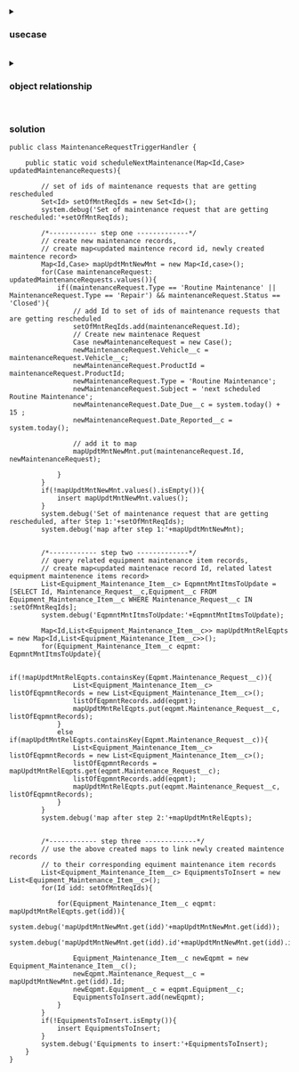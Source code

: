 <details>
<summary> <h3> usecase </h3> </summary>
<p>
 
- When an existing maintenance request of type Repair or Routine Maintenance is closed, create a new maintenance request for a future routine checkup. This new maintenance request is tied to the same Vehicle and Equipment Records as the original closed request. This new request's Type should be set as Routine Maintenance. The Subject should not be null and the Report Date field reflects the day the request was created. Remember, all equipment has maintenance cycles.

- Calculate the maintenance request due dates by using the maintenance cycle defined on the related equipment records. If multiple pieces of equipment are used in the maintenance request, define the due date by applying the shortest maintenance cycle to today’s date.

- Design the code to work for both single and bulk maintenance requests. Bulkify the system to successfully process approximately 300 records of offline maintenance requests that are scheduled to import together.  
  
</p>  
</details>


<br/>


<details>
  <summary> <h3> object relationship </h3> </summary>
<p>

<img src="https://user-images.githubusercontent.com/63545175/206152863-ce81c9ac-0d2b-40fe-bd19-a3610ff59dd4.png" width="720px">
  
</p>  
</details>


<br/>



### solution
```apex
public class MaintenanceRequestTriggerHandler {
    
    public static void scheduleNextMaintenance(Map<Id,Case> updatedMaintenanceRequests){
        
        // set of ids of maintenance requests that are getting rescheduled
        Set<Id> setOfMntReqIds = new Set<Id>();
        system.debug('Set of maintenance request that are getting rescheduled:'+setOfMntReqIds);
        
        /*------------ step one -------------*/
        // create new maintenance records,
        // create map<updated maintence record id, newly created maintence record>
        Map<Id,Case> mapUpdtMntNewMnt = new Map<Id,case>();
        for(Case maintenanceRequest: updatedMaintenanceRequests.values()){
            if((maintenanceRequest.Type == 'Routine Maintenance' || MaintenanceRequest.Type == 'Repair') && maintenanceRequest.Status == 'Closed'){
                // add Id to set of ids of maintenance requests that are getting rescheduled
                setOfMntReqIds.add(maintenanceRequest.Id);
                // Create new maintenace Request
                Case newMaintenanceRequest = new Case();
                newMaintenanceRequest.Vehicle__c = maintenanceRequest.Vehicle__c;
                newMaintenanceRequest.ProductId = maintenanceRequest.ProductId;
                newMaintenanceRequest.Type = 'Routine Maintenance';
                newMaintenanceRequest.Subject = 'next scheduled Routine Maintenance';
                newMaintenanceRequest.Date_Due__c = system.today() + 15 ;
                newMaintenanceRequest.Date_Reported__c = system.today();
                
                // add it to map
                mapUpdtMntNewMnt.put(maintenanceRequest.Id, newMaintenanceRequest);                
                
            }
        }
        if(!mapUpdtMntNewMnt.values().isEmpty()){
            insert mapUpdtMntNewMnt.values();
        }
        system.debug('Set of maintenance request that are getting rescheduled, after Step 1:'+setOfMntReqIds);
        system.debug('map after step 1:'+mapUpdtMntNewMnt);

        
        /*------------ step two -------------*/
        // query related equipment maintenance item records,
        // create map<updated maintenace record Id, related latest equipment maintenence items record>        
        List<Equipment_Maintenance_Item__c> EqpmntMntItmsToUpdate = [SELECT Id, Maintenance_Request__c,Equipment__c FROM Equipment_Maintenance_Item__c WHERE Maintenance_Request__c IN :setOfMntReqIds];
        system.debug('EqpmntMntItmsToUpdate:'+EqpmntMntItmsToUpdate);
        
        Map<Id,List<Equipment_Maintenance_Item__c>> mapUpdtMntRelEqpts = new Map<Id,List<Equipment_Maintenance_Item__c>>();
        for(Equipment_Maintenance_Item__c eqpmt: EqpmntMntItmsToUpdate){
            
            if(!mapUpdtMntRelEqpts.containsKey(Eqpmt.Maintenance_Request__c)){
                List<Equipment_Maintenance_Item__c> listOfEqpmntRecords = new List<Equipment_Maintenance_Item__c>();
                listOfEqpmntRecords.add(eqpmt);
                mapUpdtMntRelEqpts.put(eqpmt.Maintenance_Request__c, listOfEqpmntRecords);
            }            
            else if(mapUpdtMntRelEqpts.containsKey(Eqpmt.Maintenance_Request__c)){
                List<Equipment_Maintenance_Item__c> listOfEqpmntRecords = new List<Equipment_Maintenance_Item__c>();
                listOfEqpmntRecords = mapUpdtMntRelEqpts.get(eqpmt.Maintenance_Request__c);
                listOfEqpmntRecords.add(eqpmt);
                mapUpdtMntRelEqpts.put(eqpmt.Maintenance_Request__c, listOfEqpmntRecords);
            }
        }
        system.debug('map after step 2:'+mapUpdtMntRelEqpts);
        

        /*------------ step three -------------*/
        // use the above created maps to link newly created maintence records
        // to their corresponding equiment maintenance item records 
        List<Equipment_Maintenance_Item__c> EquipmentsToInsert = new List<Equipment_Maintenance_Item__c>();
        for(Id idd: setOfMntReqIds){
            
            for(Equipment_Maintenance_Item__c eqpmt: mapUpdtMntRelEqpts.get(idd)){
                system.debug('mapUpdtMntNewMnt.get(idd)'+mapUpdtMntNewMnt.get(idd));
                system.debug('mapUpdtMntNewMnt.get(idd).id'+mapUpdtMntNewMnt.get(idd).id);
                
                Equipment_Maintenance_Item__c newEqpmt = new Equipment_Maintenance_Item__c();
                newEqpmt.Maintenance_Request__c = mapUpdtMntNewMnt.get(idd).Id;
                newEqpmt.Equipment__c = eqpmt.Equipment__c;
                EquipmentsToInsert.add(newEqpmt);
            }
        }
        if(!EquipmentsToInsert.isEmpty()){
            insert EquipmentsToInsert;
        }
        system.debug('Equipments to insert:'+EquipmentsToInsert);
    }
}

```





